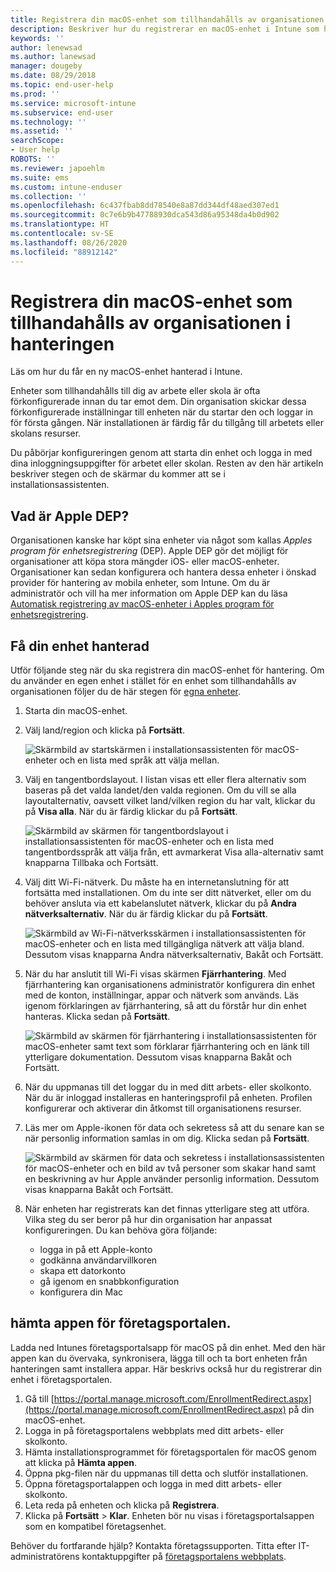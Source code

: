```yaml
---
title: Registrera din macOS-enhet som tillhandahålls av organisationen för hantering | Microsoft Docs
description: Beskriver hur du registrerar en macOS-enhet i Intune som har köpts och tillhandahålls av din organisation.
keywords: ''
author: lenewsad
ms.author: lanewsad
manager: dougeby
ms.date: 08/29/2018
ms.topic: end-user-help
ms.prod: ''
ms.service: microsoft-intune
ms.subservice: end-user
ms.technology: ''
ms.assetid: ''
searchScope:
- User help
ROBOTS: ''
ms.reviewer: japoehlm
ms.suite: ems
ms.custom: intune-enduser
ms.collection: ''
ms.openlocfilehash: 6c437fbab8dd78540e8a87dd344df48aed307ed1
ms.sourcegitcommit: 0c7e6b9b47788930dca543d86a95348da4b0d902
ms.translationtype: HT
ms.contentlocale: sv-SE
ms.lasthandoff: 08/26/2020
ms.locfileid: "88912142"
---
```

# <a name="enroll-your-organization-provided-macos-device-in-management"></a>Registrera din macOS-enhet som tillhandahålls av organisationen i hanteringen

Läs om hur du får en ny macOS-enhet hanterad i Intune.  

Enheter som tillhandahålls till dig av arbete eller skola är ofta förkonfigurerade innan du tar emot dem. Din organisation skickar dessa förkonfigurerade inställningar till enheten när du startar den och loggar in för första gången. När installationen är färdig får du tillgång till arbetets eller skolans resurser.

Du påbörjar konfigureringen genom att starta din enhet och logga in med dina inloggningsuppgifter för arbetet eller skolan. Resten av den här artikeln beskriver stegen och de skärmar du kommer att se i installationsassistenten.

## <a name="what-is-apple-dep"></a>Vad är Apple DEP?

Organisationen kanske har köpt sina enheter via något som kallas *Apples program för enhetsregistrering* (DEP). Apple DEP gör det möjligt för organisationer att köpa stora mängder iOS- eller macOS-enheter. Organisationer kan sedan konfigurera och hantera dessa enheter i önskad provider för hantering av mobila enheter, som Intune. Om du är administratör och vill ha mer information om Apple DEP kan du läsa [Automatisk registrering av macOS-enheter i Apples program för enhetsregistrering](/intune/enrollment/device-enrollment-program-enroll-macos).  

## <a name="get-your-device-managed"></a>Få din enhet hanterad

Utför följande steg när du ska registrera din macOS-enhet för hantering. Om du använder en egen enhet i stället för en enhet som tillhandahålls av organisationen följer du de här stegen för [egna enheter](enroll-your-device-in-intune-macos-cp.md).  

1. Starta din macOS-enhet.
2. Välj land/region och klicka på **Fortsätt**.  

   ![Skärmbild av startskärmen i installationsassistenten för macOS-enheter och en lista med språk att välja mellan.](./media/macos-dep-welcome-1808.png)
3. Välj en tangentbordslayout. I listan visas ett eller flera alternativ som baseras på det valda landet/den valda regionen. Om du vill se alla layoutalternativ, oavsett vilket land/vilken region du har valt, klickar du på **Visa alla**. När du är färdig klickar du på **Fortsätt**.  

   ![Skärmbild av skärmen för tangentbordslayout i installationsassistenten för macOS-enheter och en lista med tangentbordsspråk att välja från, ett avmarkerat Visa alla-alternativ samt knapparna Tillbaka och Fortsätt.](./media/macos-dep-keyboard-1808.png)  
4. Välj ditt Wi-Fi-nätverk. Du måste ha en internetanslutning för att fortsätta med installationen. Om du inte ser ditt nätverket, eller om du behöver ansluta via ett kabelanslutet nätverk, klickar du på **Andra nätverksalternativ**. När du är färdig klickar du på **Fortsätt**.  

   ![Skärmbild av Wi-Fi-nätverksskärmen i installationsassistenten för macOS-enheter och en lista med tillgängliga nätverk att välja bland. Dessutom visas knapparna Andra nätverksalternativ, Bakåt och Fortsätt.](./media/macos-dep-wifi-1808.png)  
5. När du har anslutit till Wi-Fi visas skärmen **Fjärrhantering**. Med fjärrhantering kan organisationens administratör konfigurera din enhet med de konton, inställningar, appar och nätverk som används. Läs igenom förklaringen av fjärrhantering, så att du förstår hur din enhet hanteras. Klicka sedan på **Fortsätt**.  

   ![Skärmbild av skärmen för fjärrhantering i installationsassistenten för macOS-enheter samt text som förklarar fjärrhantering och en länk till ytterligare dokumentation. Dessutom visas knapparna Bakåt och Fortsätt.](./media/macos-dep-remote-management-1-1808.png)  
6. När du uppmanas till det loggar du in med ditt arbets- eller skolkonto. När du är inloggad installeras en hanteringsprofil på enheten. Profilen konfigurerar och aktiverar din åtkomst till organisationens resurser.  
7. Läs mer om Apple-ikonen för data och sekretess så att du senare kan se när personlig information samlas in om dig. Klicka sedan på **Fortsätt**.  

   ![Skärmbild av skärmen för data och sekretess i installationsassistenten för macOS-enheter och en bild av två personer som skakar hand samt en beskrivning av hur Apple använder personlig information. Dessutom visas knapparna Bakåt och Fortsätt.](./media/macos-dep-apple-data-privacy-1808.png)  
8. När enheten har registrerats kan det finnas ytterligare steg att utföra. Vilka steg du ser beror på hur din organisation har anpassat konfigureringen. Du kan behöva göra följande:
    * logga in på ett Apple-konto
    * godkänna användarvillkoren
    * skapa ett datorkonto
    * gå igenom en snabbkonfiguration
    * konfigurera din Mac

## <a name="get-the-company-portal-app"></a>hämta appen för företagsportalen.

Ladda ned Intunes företagsportalsapp för macOS på din enhet. Med den här appen kan du övervaka, synkronisera, lägga till och ta bort enheten från hanteringen samt installera appar. Här beskrivs också hur du registrerar din enhet i företagsportalen.

1. Gå till [https://portal.manage.microsoft.com/EnrollmentRedirect.aspx](https://portal.manage.microsoft.com/EnrollmentRedirect.aspx) på din macOS-enhet.
2. Logga in på företagsportalens webbplats med ditt arbets- eller skolkonto. 
3. Hämta installationsprogrammet för företagsportalen för macOS genom att klicka på **Hämta appen**.
4. Öppna pkg-filen när du uppmanas till detta och slutför installationen.
5. Öppna företagsportalappen och logga in med ditt arbets- eller skolkonto.
6. Leta reda på enheten och klicka på **Registrera**.
7. Klicka på **Fortsätt** > **Klar**. Enheten bör nu visas i företagsportalsappen som en kompatibel företagsenhet.

Behöver du fortfarande hjälp? Kontakta företagssupporten. Titta efter IT-administratörens kontaktuppgifter på [företagsportalens webbplats](https://go.microsoft.com/fwlink/?linkid=2010980).